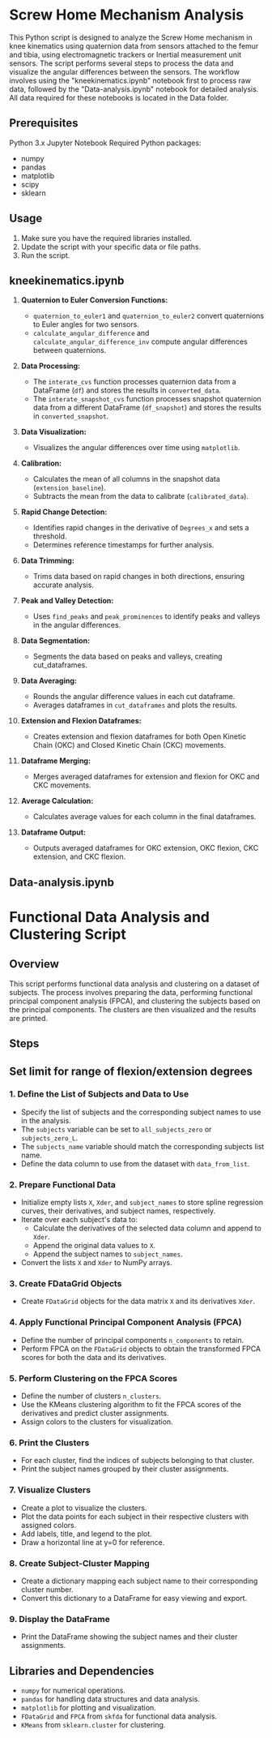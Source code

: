 # Screw Home Mechanism Analysis

This Python script is designed to analyze the Screw Home mechanism in knee kinematics using quaternion data from sensors attached to the femur and tibia, using electromagnetic trackers or Inertial measurement unit sensors. The script performs several steps to process the data and visualize the angular differences between the sensors. The workflow involves using the "kneekinematics.ipynb" notebook first to process raw data, followed by the "Data-analysis.ipynb" notebook for detailed analysis. All data required for these notebooks is located in the Data folder.

## Prerequisites
Python 3.x
Jupyter Notebook
Required Python packages: 
- numpy
- pandas
- matplotlib
- scipy
- sklearn

## Usage
1. Make sure you have the required libraries installed.
2. Update the script with your specific data or file paths.
3. Run the script.

## kneekinematics.ipynb

1. **Quaternion to Euler Conversion Functions:**
   - `quaternion_to_euler1` and `quaternion_to_euler2` convert quaternions to Euler angles for two sensors.
   - `calculate_angular_difference` and `calculate_angular_difference_inv` compute angular differences between quaternions.

2. **Data Processing:**
   - The `interate_cvs` function processes quaternion data from a DataFrame (`df`) and stores the results in `converted_data`.
   - The `interate_snapshot_cvs` function processes snapshot quaternion data from a different DataFrame (`df_snapshot`) and stores the results in `converted_snapshot`.

3. **Data Visualization:**
   - Visualizes the angular differences over time using `matplotlib`.

4. **Calibration:**
   - Calculates the mean of all columns in the snapshot data (`extension_baseline`).
   - Subtracts the mean from the data to calibrate (`calibrated_data`).

5. **Rapid Change Detection:**
   - Identifies rapid changes in the derivative of `Degrees_x` and sets a threshold.
   - Determines reference timestamps for further analysis.

6. **Data Trimming:**
   - Trims data based on rapid changes in both directions, ensuring accurate analysis.

7. **Peak and Valley Detection:**
   - Uses `find_peaks` and `peak_prominences` to identify peaks and valleys in the angular differences.

8. **Data Segmentation:**
   - Segments the data based on peaks and valleys, creating cut_dataframes.

9. **Data Averaging:**
   - Rounds the angular difference values in each cut dataframe.
   - Averages dataframes in `cut_dataframes` and plots the results.

10. **Extension and Flexion Dataframes:**
    - Creates extension and flexion dataframes for both Open Kinetic Chain (OKC) and Closed Kinetic Chain (CKC) movements.

11. **Dataframe Merging:**
    - Merges averaged dataframes for extension and flexion for OKC and CKC movements.

12. **Average Calculation:**
    - Calculates average values for each column in the final dataframes.

13. **Dataframe Output:**
    - Outputs averaged dataframes for OKC extension, OKC flexion, CKC extension, and CKC flexion.

## Data-analysis.ipynb

# Functional Data Analysis and Clustering Script

## Overview
This script performs functional data analysis and clustering on a dataset of subjects. The process involves preparing the data, performing functional principal component analysis (FPCA), and clustering the subjects based on the principal components. The clusters are then visualized and the results are printed.

## Steps

## Set limit for range of flexion/extension degrees

### 1. Define the List of Subjects and Data to Use
- Specify the list of subjects and the corresponding subject names to use in the analysis.
- The `subjects` variable can be set to `all_subjects_zero` or `subjects_zero_L`.
- The `subjects_name` variable should match the corresponding subjects list name.
- Define the data column to use from the dataset with `data_from_list`.

### 2. Prepare Functional Data
- Initialize empty lists `X`, `Xder`, and `subject_names` to store spline regression curves, their derivatives, and subject names, respectively.
- Iterate over each subject's data to:
  - Calculate the derivatives of the selected data column and append to `Xder`.
  - Append the original data values to `X`.
  - Append the subject names to `subject_names`.
- Convert the lists `X` and `Xder` to NumPy arrays.

### 3. Create FDataGrid Objects
- Create `FDataGrid` objects for the data matrix `X` and its derivatives `Xder`.

### 4. Apply Functional Principal Component Analysis (FPCA)
- Define the number of principal components `n_components` to retain.
- Perform FPCA on the `FDataGrid` objects to obtain the transformed FPCA scores for both the data and its derivatives.

### 5. Perform Clustering on the FPCA Scores
- Define the number of clusters `n_clusters`.
- Use the KMeans clustering algorithm to fit the FPCA scores of the derivatives and predict cluster assignments.
- Assign colors to the clusters for visualization.

### 6. Print the Clusters
- For each cluster, find the indices of subjects belonging to that cluster.
- Print the subject names grouped by their cluster assignments.

### 7. Visualize Clusters
- Create a plot to visualize the clusters.
- Plot the data points for each subject in their respective clusters with assigned colors.
- Add labels, title, and legend to the plot.
- Draw a horizontal line at y=0 for reference.

### 8. Create Subject-Cluster Mapping
- Create a dictionary mapping each subject name to their corresponding cluster number.
- Convert this dictionary to a DataFrame for easy viewing and export.

### 9. Display the DataFrame
- Print the DataFrame showing the subject names and their cluster assignments.

## Libraries and Dependencies
- `numpy` for numerical operations.
- `pandas` for handling data structures and data analysis.
- `matplotlib` for plotting and visualization.
- `FDataGrid` and `FPCA` from `skfda` for functional data analysis.
- `KMeans` from `sklearn.cluster` for clustering.


